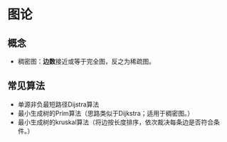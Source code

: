 # 图论

## 概念

- 稠密图：**边数**接近或等于完全图，反之为稀疏图。

## 常见算法

- 单源非负最短路径Dijstra算法
- 最小生成树的Prim算法（思路类似于Dijkstra；适用于稠密图。）
- 最小生成树的kruskal算法（将边按长度排序，依次裁决每条边是否符合条件。）

